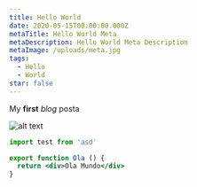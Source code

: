 ```yaml
---
title: Hello World
date: 2020-05-15T00:00:00.000Z
metaTitle: Hello World Meta
metaDescription: Hello World Meta Description
metaImage: /uploads/meta.jpg
tags:
  - Hello
  - World
star: false
---
```

My **first** _blog_ posta

![alt text](/uploads/meta.jpg "title")

```jsx
import test from 'asd'

export function Ola () {
  return <div>Ola Mundo</div>
}
```
